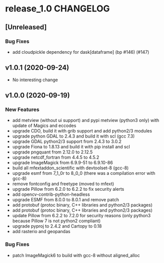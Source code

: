 # release_1.0 CHANGELOG

## [Unreleased]

### Bug Fixes

- add cloudpickle dependency for dask[dataframe] (bp #146) (#147)

## v1.0.1 (2020-09-24)

- No interesting change

## v1.0.0 (2020-09-19)

### New Features

- add metview (without ui support) and pypi metview (python3 only) with update of Magics and eccodes
- upgrade CDO, build it with grib support and add python2/3 modules
- upgrade python GDAL to 2.4.3 and build it with scl (gcc 7.3)
- upgrade GDAL python2/3 support from 2.4.3 to 3.0.2
- upgrade Fiona to 1.8.13 and build it with pip install and scl
- upgrade pngquant from 2.12.0 to 2.12.5
- upgrade netcdf_fortran from 4.4.5 to 4.5.2
- upgrade ImageMagick from 6.9.9-51 to 6.9.10-86
- build all mfextaddon_scientific with devtoolset-8 (gcc-8)
- upgrade esmf from 7_1_0r to 8_0_0 (there was a compilation error with gcc-8)
- remove fontconfig and freetype (moved to mfext)
- upgrade Pillow from 6.2.0 to 6.2.2 to fix security alerts
- add opencv-contrib-python-headless
- upgrade ESMF from 8.0.0 to 8.0.1 and remove patch
- add protobuf (protoc binary, C++ libraries and python2/3 packages)
- add protobuf (protoc binary, C++ libraries and python2/3 packages)
- update Pillow from 6.2.2 to 7.2.0 for security reasons (only python3 because Pillow 7 is not python2 compliant)
- upgrade pyproj to 2.4.2 and Cartopy to 0.18
- add rasterio and geopandas

### Bug Fixes

- patch ImageMagick6 to build with gcc-8 without aligned_alloc



